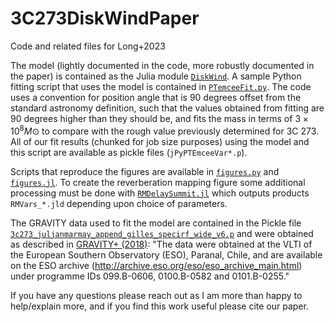 # 3C273DiskWindPaper
Code and related files for Long+2023

The model (lightly documented in the code, more robustly documented in the paper) is contained as the Julia module [`DiskWind`](DiskWind). A sample Python fitting script that uses the model is contained in [`PTemceeFit.py`](PTemceeFit.py). The code uses a convention for position angle that is 90 degrees offset from the standard astronomy definition, such that the values obtained from fitting are 90 degrees higher than they should be, and fits the mass in terms of $3\times 10^8 M\odot$ to compare with the rough value previously determined for 3C 273. All of our fit results (chunked for job size purposes) using the model and this script are available as pickle files (`jPyPTEmceeVar*.p`).

Scripts that reproduce the figures are available in [`figures.py`](figures.py) and [`figures.jl`](figures.jl). To create the reverberation mapping figure some additional processing must be done with [`RMDelaySummit.jl`](RMDelaySummit.jl) which outputs products `RMVars_*.jld` depending upon choice of parameters. 

The GRAVITY data used to fit the model are contained in the Pickle file [`3c273_juljanmarmay_append_gilles_specirf_wide_v6.p`](3c273_juljanmarmay_append_gilles_specirf_wide_v6.p) and were obtained as described in [GRAVITY+ (2018)](https://www.nature.com/articles/s41586-018-0731-9): "The data were obtained at the VLTI of the European Southern Observatory (ESO), Paranal, Chile, and are available on the ESO archive (http://archive.eso.org/eso/eso_archive_main.html) under programme IDs 099.B-0606, 0100.B-0582 and 0101.B-0255." 

If you have any questions please reach out as I am more than happy to help/explain more, and if you find this work useful please cite our paper.
